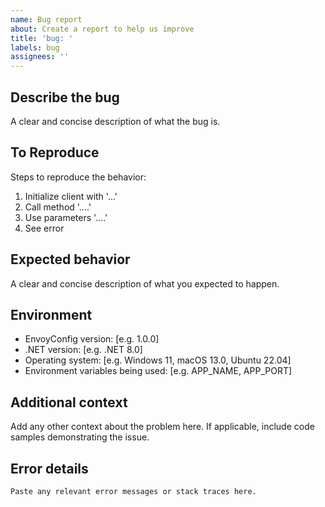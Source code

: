 ```yaml
---
name: Bug report
about: Create a report to help us improve
title: 'bug: '
labels: bug
assignees: ''
---
```


## Describe the bug
A clear and concise description of what the bug is.

## To Reproduce
Steps to reproduce the behavior:
1. Initialize client with '...'
2. Call method '....'
3. Use parameters '....'
4. See error

## Expected behavior
A clear and concise description of what you expected to happen.

## Environment
- EnvoyConfig version: [e.g. 1.0.0]
- .NET version: [e.g. .NET 8.0]
- Operating system: [e.g. Windows 11, macOS 13.0, Ubuntu 22.04]
- Environment variables being used: [e.g. APP_NAME, APP_PORT]

## Additional context
Add any other context about the problem here. If applicable, include code samples demonstrating the issue.

## Error details
```
Paste any relevant error messages or stack traces here.
```